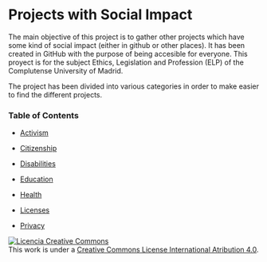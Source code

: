 # Projects with Social Impact

The main objective of this project is to gather other projects which have some kind of social impact (either in github or other places). It has been created in GitHub with the purpose of being accesible for everyone.
This proyect is for the subject Ethics, Legislation and Profession (ELP) of the Complutense University of Madrid.

The project has been divided into various categories in order to
make easier to find the different projects.

### Table of Contents

* [Activism](activism.md)  

* [Citizenship](citizenship.md)   

* [Disabilities](disabilities.md)  

* [Education](education.md)   

* [Health](health.md)

* [Licenses](licenses.md)

* [Privacy](privacy.md)




<a rel="license" href="http://creativecommons.org/licenses/by/4.0/"><img alt="Licencia Creative Commons" style="border-width:0" src="https://i.creativecommons.org/l/by/4.0/88x31.png" /></a><br />This work is under a  <a rel="license" href="http://creativecommons.org/licenses/by/4.0/">Creative Commons License International Atribution 4.0</a>.
